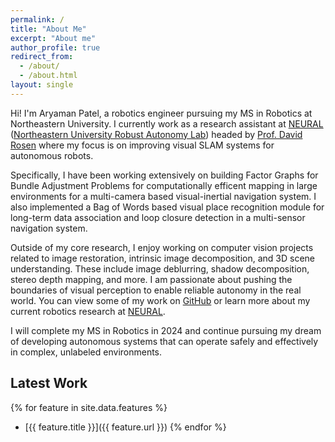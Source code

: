 ```yaml
---
permalink: /
title: "About Me"
excerpt: "About me"
author_profile: true
redirect_from: 
  - /about/
  - /about.html
layout: single
---
```


Hi! I'm Aryaman Patel, a robotics engineer pursuing my MS in Robotics at Northeastern University. I currently work as a research assistant at [NEURAL](https://neural.lab.northeastern.edu/) ([Northeastern University Robust Autonomy Lab](https://neural.lab.northeastern.edu/)) headed by [Prof. David Rosen](https://david-m-rosen.github.io/) where my focus is on improving visual SLAM systems for autonomous robots.

Specifically, I have been working extensively on building Factor Graphs for Bundle Adjustment Problems for computationally efficent mapping in large environments for a multi-camera based visual-inertial navigation system. I also implemented a Bag of Words based visual place recognition module for long-term data association and loop closure detection in a multi-sensor navigation system.

Outside of my core research, I enjoy working on computer vision projects related to image restoration, intrinsic image decomposition, and 3D scene understanding. These include image deblurring, shadow decomposition, stereo depth mapping, and more. I am passionate about pushing the boundaries of visual perception to enable reliable autonomy in the real world. You can view some of my work on [GitHub](https://github.com/aryaman-patel) or learn more about my current robotics research at [NEURAL](https://neural.lab.northeastern.edu/).

I will complete my MS in Robotics in 2024 and continue pursuing my dream of developing autonomous systems that can operate safely and effectively in complex, unlabeled environments.


## Latest Work

{% for feature in site.data.features %}
- [{{ feature.title }}]({{ feature.url }})
{% endfor %}